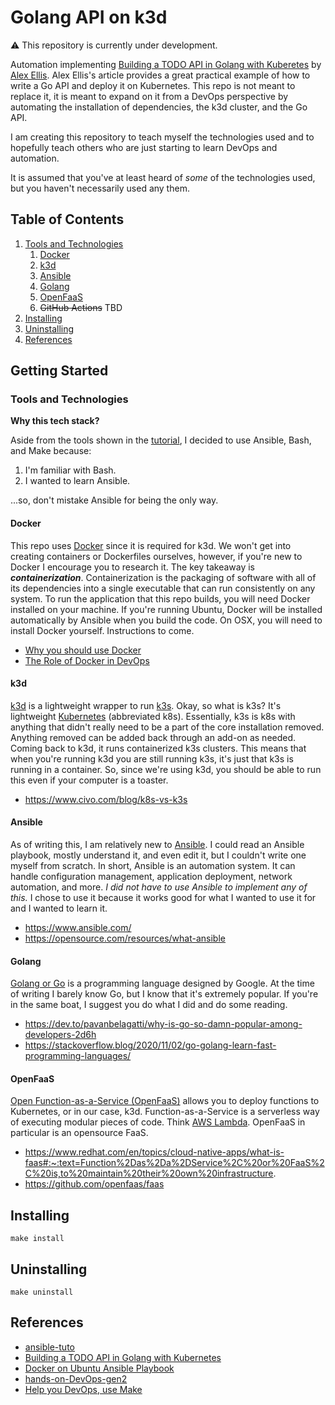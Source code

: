 # Golang API on k3d

⚠️ This repository is currently under development.

Automation implementing [Building a TODO API in Golang with Kuberetes](https://levelup.gitconnected.com/building-a-todo-api-in-golang-with-kubernetes-1ec593f85029) by [Alex Ellis](https://alexellisuk.medium.com/). Alex Ellis's article provides a great practical example of how to write a Go API and deploy it on Kubernetes. This repo is not meant to replace it, it is meant to expand on it from a DevOps perspective by automating the installation of dependencies, the k3d cluster, and the Go API.

I am creating this repository to teach myself the technologies used and to hopefully teach others who are just starting to learn DevOps and automation.

It is assumed that you've at least heard of *some* of the technologies used, but you haven't necessarily used any them.

## Table of Contents
1. [Tools and Technologies](tools-and-technologies)
    1. [Docker](docker)
    2. [k3d](k3d)
    3. [Ansible](ansible)
    4. [Golang](golang)
    5. [OpenFaaS](openfaas)
    6. ~~GitHub Actions~~ TBD
 1. [Installing](installing)
 1. [Uninstalling](uninstalling)
 1. [References](references)

## Getting Started

### Tools and Technologies

**Why this tech stack?**

Aside from the tools shown in the [tutorial](https://levelup.gitconnected.com/building-a-todo-api-in-golang-with-kubernetes-1ec593f85029), I decided to use Ansible, Bash, and Make because:

1. I'm familiar with Bash.
2. I wanted to learn Ansible.

...so, don't mistake Ansible for being the only way.

#### Docker

This repo uses [Docker](https://www.docker.com/) since it is required for k3d. We won't get into creating containers or Dockerfiles ourselves, however, if you're new to Docker I encourage you to research it. The key takeaway is ***containerization***. Containerization is the packaging of software with all of its dependencies into a single executable that can run consistently on any system. To run the application that this repo builds, you will need Docker installed on your machine. If you're running Ubuntu, Docker will be installed automatically by Ansible when you build the code. On OSX, you will need to install Docker yourself. Instructions to come.

- [Why you should use Docker](https://www.geeksforgeeks.org/why-should-you-use-docker-7-major-reasons/)
- [The Role of Docker in DevOps](https://dev.to/kodekloud/the-role-of-docker-in-devops-1con#:~:text=Docker%2C%20when%20used%20with%20DevOps,and%20built%2Din%20service%20concepts.)

#### k3d

[k3d](https://k3d.io) is a lightweight wrapper to run [k3s](https://k3s.io/). Okay, so what is k3s? It's lightweight [Kubernetes](https://kubernetes.io/) (abbreviated k8s). Essentially, k3s is k8s with anything that didn't really need to be a part of the core installation removed. Anything removed can be added back through an add-on as needed. Coming back to k3d, it runs containerized k3s clusters. This means that when you're running k3d you are still running k3s, it's just that k3s is running in a container. So, since we're using k3d, you should be able to run this even if your computer is a toaster.

- https://www.civo.com/blog/k8s-vs-k3s

#### Ansible

As of writing this, I am relatively new to [Ansible](https://github.com/ansible/ansible). I could read an Ansible playbook, mostly understand it, and even edit it, but I couldn't write one myself from scratch. In short, Ansible is an automation system. It can handle configuration management, application deployment, network automation, and more. *I did not have to use Ansible to implement any of this.* I chose to use it because it works good for what I wanted to use it for and I wanted to learn it.

- https://www.ansible.com/
- https://opensource.com/resources/what-ansible

#### Golang

[Golang or Go](https://go.dev/) is a programming language designed by Google. At the time of writing I barely know Go, but I know that it's extremely popular. If you're in the same boat, I suggest you do what I did and do some reading.

- https://dev.to/pavanbelagatti/why-is-go-so-damn-popular-among-developers-2d6h
- https://stackoverflow.blog/2020/11/02/go-golang-learn-fast-programming-languages/

#### OpenFaaS

[Open Function-as-a-Service (OpenFaaS)](https://www.openfaas.com/) allows you to deploy functions to Kubernetes, or in our case, k3d. Function-as-a-Service is a serverless way of executing modular pieces of code. Think [AWS Lambda](https://aws.amazon.com/lambda/). OpenFaaS in particular is an opensource FaaS.

- https://www.redhat.com/en/topics/cloud-native-apps/what-is-faas#:~:text=Function%2Das%2Da%2DService%2C%20or%20FaaS%2C%20is,to%20maintain%20their%20own%20infrastructure.
- https://github.com/openfaas/faas

## Installing

```
make install
```

## Uninstalling

```
make uninstall
```

## References

- [ansible-tuto](https://github.com/leucos/ansible-tuto)
- [Building a TODO API in Golang with Kubernetes](https://levelup.gitconnected.com/building-a-todo-api-in-golang-with-kubernetes-1ec593f85029)
- [Docker on Ubuntu Ansible Playbook](https://github.com/do-community/ansible-playbooks/blob/master/docker_ubuntu1804/playbook.yml)
- [hands-on-DevOps-gen2](https://github.com/nemonik/hands-on-DevOps-gen2)
- [Help you DevOps, use Make](https://medium.com/@xobb/help-you-devops-use-make-aebedd33c40f)
